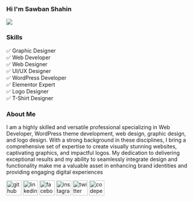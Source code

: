 ### Hi I'm Sawban Shahin
![](https://scontent.fdac5-1.fna.fbcdn.net/v/t39.30808-6/438275733_2206176936396421_1463728305433341535_n.jpg?stp=dst-jpg_p180x540&_nc_cat=110&ccb=1-7&_nc_sid=5f2048&_nc_ohc=9SLyEIc9DHoQ7kNvgH2p9l4&_nc_ht=scontent.fdac5-1.fna&oh=00_AfDVMK2Zfji3UxVQvWlq8WTuNQbiH48ZYcavsajIAWB0lQ&oe=66393E34)


### Skills
✅ Graphic Designer<br>
✅ Web Developer<br>
✅ Web Designer<br>
✅ UI/UX Designer<br>
✅ WordPress Developer<br>
✅ Elementor Expert<br>
✅ Logo Designer<br>
✅ T-Shirt Designer<br>


### About Me
I am a highly skilled and versatile professional specializing in Web Developer, WordPress theme development, web design, graphic design, and logo design. With a strong background in these disciplines, I bring a comprehensive set of expertise to create visually stunning websites, captivating graphics, and impactful logos. My dedication to delivering exceptional results and my ability to seamlessly integrate design and functionality make me a valuable asset in enhancing brand identities and providing engaging digital experiences


[<img src='https://cdn.jsdelivr.net/npm/simple-icons@3.0.1/icons/github.svg' alt='github' height='40'>](https://github.com/sawbanshahin)  [<img src='https://cdn.jsdelivr.net/npm/simple-icons@3.0.1/icons/linkedin.svg' alt='linkedin' height='40'>](https://www.linkedin.com/in/sawbanshahin/)  [<img src='https://cdn.jsdelivr.net/npm/simple-icons@3.0.1/icons/facebook.svg' alt='facebook' height='40'>](https://www.facebook.com/sawbanshahin)  [<img src='https://cdn.jsdelivr.net/npm/simple-icons@3.0.1/icons/instagram.svg' alt='instagram' height='40'>](https://www.instagram.com/sawbanshahin/)  [<img src='https://cdn.jsdelivr.net/npm/simple-icons@3.0.1/icons/twitter.svg' alt='twitter' height='40'>](https://twitter.com/sawbanshahin)  [<img src='https://cdn.jsdelivr.net/npm/simple-icons@3.0.1/icons/codepen.svg' alt='codepen' height='40'>](https://codepen.io/sawbanshahin)  



